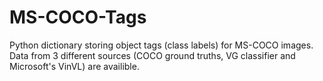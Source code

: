 # MS-COCO-Tags
 Python dictionary storing object tags (class labels) for MS-COCO images. Data from 3 different sources (COCO ground truths, VG classifier and Microsoft's VinVL) are availible.
